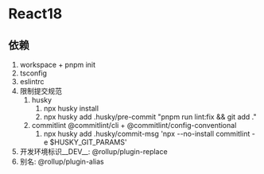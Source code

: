 # React18

## 依赖
1. workspace + pnpm init
2. tsconfig
3. eslintrc
4. 限制提交规范
   1. husky
      1. npx husky install
      2. npx husky add .husky/pre-commit "pnpm run lint:fix && git add ."
   2. commitlint @commitlint/cli + @commitlint/config-conventional
      1. npx husky add .husky/commit-msg 'npx --no-install commitlint -e $HUSKY_GIT_PARAMS'
5. 开发环境标识__DEV__: @rollup/plugin-replace
6. 别名: @rollup/plugin-alias
